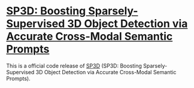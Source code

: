 # [SP3D: Boosting Sparsely-Supervised 3D Object Detection via Accurate Cross-Modal Semantic Prompts](http://arxiv.org/abs/2503.06467)
This is a official code release of [SP3D](http://arxiv.org/abs/2503.06467) (SP3D: Boosting Sparsely-Supervised 3D Object Detection via Accurate Cross-Modal Semantic Prompts). 
